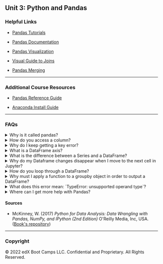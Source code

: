 ## Unit 3: Python and Pandas

### Helpful Links

* [Pandas Tutorials](https://chrisalbon.com/)

* [Pandas Documentation](http://pandas.pydata.org/)

* [Pandas Visualization](https://pandas.pydata.org/pandas-docs/stable/user_guide/visualization.html)

* [Visual Guide to Joins](https://blog.codinghorror.com/a-visual-explanation-of-sql-joins/)

* [Pandas Merging](https://pandas.pydata.org/pandas-docs/stable/merging.html)

- - -

### Additional Course Resources

* [Pandas Reference Guide](Pandas_Reference_Guide.ipynb)

* [Anaconda Install Guide](AnacondaInstallGuide.md)

- - -

### FAQs

<details><summary>Why is it called pandas?</summary>

According to *Python for Data Analysis*, written by the Pandas inventor, Wes McKinney, the name pandas "is derived from panel data, an econometrics term for multidimensional structured data sets, and Python data analysis itself" (McKinney, 2013).

</details>
<details><summary>How do you access a column?</summary>

To access a column in your DataFrame, you call the DataFrame variable, plus the column, by using either bracket or dot notation.  For example, let's use the following DataFrame named `cylons`:

![Cylon DF](Images/Cylon_DF.PNG)<br>

You would access the `Alias` column as follows:

![Cylon DF](Images/Cylon_Series.PNG)<br>

</details>
<details><summary>Why do I keep getting a key error?</summary>

If Pandas throws a key error at you, it can be really frustrating, especially when you just *know* you've typed in a value that is in the key.  If this happens during the accessing of a column, try running the `df.columns` function to get a screen print of all the column names. You might have an invisible space or escaped line in the column name that doesn't show up during normal printing, that will show up when this function is used. In some cases, you might be using a function that defaults to the row axis instead of the column axis. If that occurs, you will get an error like: `KeyError: "['X'] not found in axis"`. In this situation, the key does exist, but instead of looking for column keys, the function is seeking a row value.

</details>
<details><summary>What is a DataFrame axis?</summary>

A DataFrame axis is simply the column headers or the row index positions.  This image helps visualize it:

![Cylon DF Axes](Images/Cylon_Axes.png)<br>


</details>
<details><summary>What is the difference between a Series and a DataFrame?</summary>

A DataFrame is a 2D matrix object holding rows and columns.  A Series is a 1D object, much like an array, though it can have an index. When a single column is extracted from a DataFrame, it is a Series object. The following image shows a Series object extracted from our cylons DataFrame:

![Cylon DF Series](Images/Cylon_Series.PNG)<br>

</details>
<details><summary>Why do my Dataframe changes disappear when I move to the next cell in Jupyter?</summary>

When a DataFrame is stored in a variable, it is a one time snapshot of the DataFrame at the time of storage. If you make changes to the DataFrame, you must either store the new DataFrame in a new variable, overwrite the old DataFrame variable name, or use the `inplace = True` argument in the function parameters. 

For example, the following code will only populate a change for the [notebook cell in which it is located:  `cylons.rename(columns={'Model_Number': 'Model#'})`. However if we add the `inplace=True` parameter - `cylons.rename(columns={'Model_Number': 'Model#'}, inplace=True)` - the variable holding the DataFrame will be replaced with the new information. An equivalent method is to reassign the value and call it: `cylons = cylons.rename(columns={'Model_Number': 'Model#'})`.

</details>
<details><summary>How do you loop through a DataFrame?</summary>

There are multiple methods to achieve this task. For a super efficient method, see our example below.  To see other methods, check out this great [Medium article](https://medium.com/@rtjeannier/pandas-101-cont-9d061cb73bfc).

You can loop through our cylons DataFrame using `.loc` as follows:

```python
for i in cylons.index:
        print(cylons.loc[i,'Alias'])
        print(cylons.loc[i, 'Model#'])
```
In this example `.loc()` searches for the contents of the cell at index position `i` in the column name specified.  In this case `i` represents each item in the index of the DataFrame named `cylons`.

</details>
<details><summary>Why must I apply a function to a groupby object in order to output a DataFrame?</summary>

The groupby function puts all elements of a certain category together by finding each unique value in the column specified and converting that to a new index. If you were to group our `cylons` DataFrame by the `Model#` column, but not apply a function to it, the code can run the grouping, but it doesn't know what to do with the other columns. There would be a new index, with extraneous data that doesn't fit the new index length or match up in any way. By applying an aggregation function, such as `.count()`, the code can perform an aggregation on the other columns and keep them in the object. For example, if we run `cylons_df.groupby('Model#').count()`, our DataFrame index is converted into the unique values of cylon model numbers, and then the other data is counted based on how many there are of each model number.

![Cylon DF Groupby](Images/Cylon_Groupby.PNG)<br>

</details>
<details><summary>What does this error mean: `TypeError: unsupported operand type`?</summary>

Have you ever gotten an error similar to this: `TypeError: unsupported operand type(s) for +: 'int' and 'str'`? If so, its because you were trying to combine data of different types, and Python doesn't like that! Let's take a look at the following code, where we are trying to concatenate a string to the end of an integer to make a new sentence:
```python
for x in cylons['Model#']:
    print(x + ' is the best!')
```
This would throw the following error:
```python
TypeError: unsupported operand type(s) for +: 'int' and 'str'
```
The TypeError will typically tell you what two datatypes you are trying to combine, as in the above code snippet. So to fix our error, we just have to alter these data types to make them play nice! To do that, we can change our integer to a string, as follows:
```python
for x in cylons['Model#']:
    print(str(x) + ' is the best!')
```
Now when we run the code, we get the result we are looking for:
```python
6 is the best!
6 is the best!
6 is the best!
6 is the best!
6 is the best!
6 is the best!
6 is the best!
3 is the best!
3 is the best!
```

</details>
<details><summary>Where can I get more help with Pandas?</summary>

We have put together a fantastic Pandas reference guide that can be used inside Jupyter Lab to run live coding samples!  The file is located [here](Pandas_Reference_Guide.ipynb).

</details>

#### Sources

* McKinney, W. (2017) *Python for Data Analysis: Data Wrangling with Pandas, NumPy, and IPython (2nd Edition)* O'Reilly Media, Inc, USA. ([Book's repository](https://github.com/wesm/pydata-book))

- - -

### Copyright

© 2022 edX Boot Camps LLC. Confidential and Proprietary. All Rights Reserved.
